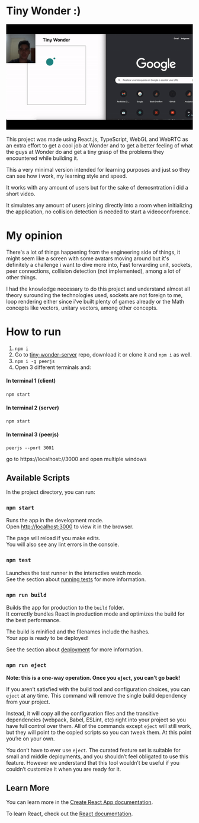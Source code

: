 # Tiny Wonder :)

![Tiny Wonder Demo](/readme-docs/demo.gif)

This project was made using React.js, TypeScript, WebGL and WebRTC as an extra effort to get a cool job at Wonder and to get a better feeling of what the guys at Wonder do and get a tiny grasp of the problems they encountered while building it. 

This a very minimal version intended for learning purposes and just so they can see how i work, my learning style and speed.

 It works with any amount of users but for the sake of demosntration i did a short video.

It simulates any amount of users joining directly into a room when initializing the application, no collision detection is needed to start a videoconforence.

# My opinion

There's a lot of things happening from the engineering side of things, it might seem like a screen with some avatars moving around but it's definitely a challenge i want to dive more into, Fast forwarding unit, sockets, peer connections, collision detection (not implemented), among a lot of other things.

I had the knowlodge necessary to do this project and understand almost all theory surounding the technologies used, sockets are not foreign to me, loop rendering either since i've built plenty of games already or the Math concepts like vectors, unitary vectors, among other concepts.

# How to run

1. `npm i`
2. Go to [tiny-wonder-server](https://github.com/AlejandroCamba/tiny-wonder-server) repo, download it or clone it and `npm i` as well.
3. `npm i -g peerjs`
4. Open 3 different terminals and:

#### In terminal 1 (client)
 `npm start`

#### In terminal 2 (server)
 `npm start`
 
#### In terminal 3 (peerjs)
`peerjs --port 3001`

go to https://localhost://3000 and open multiple windows

## Available Scripts

In the project directory, you can run:

### `npm start`

Runs the app in the development mode.\
Open [http://localhost:3000](http://localhost:3000) to view it in the browser.

The page will reload if you make edits.\
You will also see any lint errors in the console.

### `npm test`

Launches the test runner in the interactive watch mode.\
See the section about [running tests](https://facebook.github.io/create-react-app/docs/running-tests) for more information.

### `npm run build`

Builds the app for production to the `build` folder.\
It correctly bundles React in production mode and optimizes the build for the best performance.

The build is minified and the filenames include the hashes.\
Your app is ready to be deployed!

See the section about [deployment](https://facebook.github.io/create-react-app/docs/deployment) for more information.

### `npm run eject`

**Note: this is a one-way operation. Once you `eject`, you can’t go back!**

If you aren’t satisfied with the build tool and configuration choices, you can `eject` at any time. This command will remove the single build dependency from your project.

Instead, it will copy all the configuration files and the transitive dependencies (webpack, Babel, ESLint, etc) right into your project so you have full control over them. All of the commands except `eject` will still work, but they will point to the copied scripts so you can tweak them. At this point you’re on your own.

You don’t have to ever use `eject`. The curated feature set is suitable for small and middle deployments, and you shouldn’t feel obligated to use this feature. However we understand that this tool wouldn’t be useful if you couldn’t customize it when you are ready for it.

## Learn More

You can learn more in the [Create React App documentation](https://facebook.github.io/create-react-app/docs/getting-started).

To learn React, check out the [React documentation](https://reactjs.org/).
